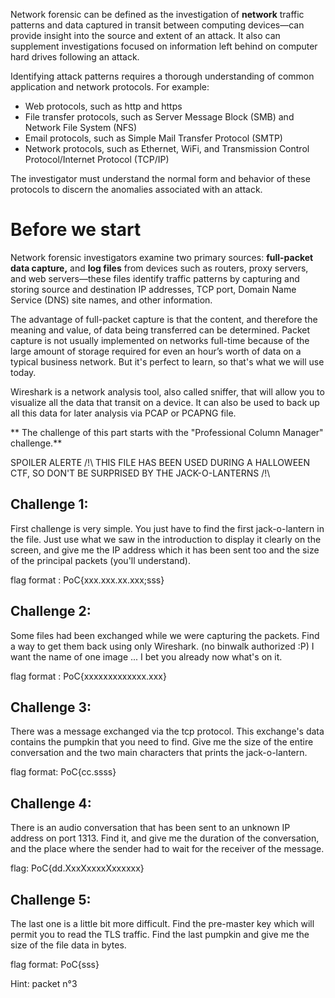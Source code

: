 Network forensic can be defined as the investigation of **network** traffic patterns and data captured in transit between computing devices—can provide insight into the source and extent of an attack. It also can supplement investigations focused on information left behind on computer hard drives following an attack.

Identifying attack patterns requires a thorough understanding of common application and network protocols. For example:

-   Web protocols, such as http and https
-   File transfer protocols, such as Server Message Block (SMB) and Network File System (NFS)
-   Email protocols, such as Simple Mail Transfer Protocol (SMTP)
-   Network protocols, such as Ethernet, WiFi, and Transmission Control Protocol/Internet Protocol (TCP/IP)

The investigator must understand the normal form and behavior of these protocols to discern the anomalies associated with an attack.

# Before we start

Network forensic investigators examine two primary sources: **full-packet data capture,** and **log files** from devices such as routers, proxy servers, and web servers—these files identify traffic patterns by capturing and storing source and destination IP addresses, TCP port, Domain Name Service (DNS) site names, and other information.

The advantage of full-packet capture is that the content, and therefore the meaning and value, of data being transferred can be determined. Packet capture is not usually implemented on networks full-time because of the large amount of storage required for even an hour’s worth of data on a typical business network. But it's perfect to learn, so that's what we will use today.

Wireshark is a network analysis tool, also called sniffer, that will allow you to visualize all the data that transit on a device. It can also be used to back up all this data for later analysis via PCAP or PCAPNG file.

** The challenge of this part starts with the "Professional Column Manager" challenge.**

SPOILER ALERTE /!\ THIS FILE HAS BEEN USED DURING A HALLOWEEN CTF, SO DON'T BE SURPRISED BY THE JACK-O-LANTERNS /!\

## Challenge 1:

First challenge is very simple. You just have to find the first jack-o-lantern in the file. Just use what we saw in the introduction to display it clearly on the screen, and give me the IP address which it has been sent too and the size of the principal packets (you'll understand).

flag format : PoC{xxx.xxx.xx.xxx;sss}

## Challenge 2:

Some files had been exchanged while we were capturing the packets. Find a way to get them back using only Wireshark. (no binwalk authorized :P)
I want the name of one image ... I bet you already now what's on it.

flag format : PoC{xxxxxxxxxxxxx.xxx}

## Challenge 3:
There was a message exchanged via the tcp protocol. This exchange's data contains the pumpkin that you need to find. Give me the size of the entire conversation and the two main characters that prints the jack-o-lantern.

flag format: PoC{cc.ssss}

## Challenge 4:
There is an audio conversation that has been sent to an unknown IP address on port 1313. Find it, and give me the duration of the conversation, and the place where the sender had to wait for the receiver of the message.

flag: PoC{dd.XxxXxxxxXxxxxxx}

## Challenge 5:
The last one is a little bit more difficult.
Find the pre-master key which will permit you to read the TLS traffic. Find the last pumpkin and give me the size of the file data in bytes.

flag format: PoC{sss}

Hint: packet n°3
